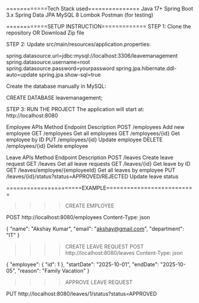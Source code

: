 ============Tech Stack used===============
Java 17+
Spring Boot 3.x
Spring Data JPA
MySQL 8
Lombok
Postman (for testing)

============SETUP INSTRUCTION=============
STEP 1: Clone the repository OR Download Zip file

STEP 2: Update src/main/resources/application.properties:

spring.datasource.url=jdbc:mysql://localhost:3306/leavemanagement
spring.datasource.username=root
spring.datasource.password=yourpassword
spring.jpa.hibernate.ddl-auto=update
spring.jpa.show-sql=true

Create the database manually in MySQL:

CREATE DATABASE leavemanagement;

STEP 3: RUN THE PROJECT 
The application will start at: http://localhost:8080

Employee APIs
Method	 Endpoint	         Description
POST	   /employees       	Add new employee
GET	     /employees	        Get all employees
GET	     /employees/{id}	  Get employee by ID
PUT    	 /employees/{id}	  Update employee
DELETE	 /employees/{id}	  Delete employee


Leave APIs
Method	  Endpoint    	                                   Description
POST	    /leaves	                                        Create leave request
GET     	/leaves	                                        Get all leave requests
GET	      /leaves/{id}	                                  Get leave by ID
GET	      /leaves/employee/{employeeId}             	    Get all leaves by employee
PUT	     /leaves/{id}/status?status=APPROVED/REJECTED	    Update leave status

======================EXAMPLE==========================
>>>>CREATE EMPLOYEE

POST  http://localhost:8080/employees 
Content-Type: json

{
"name": "Akshay Kumar", 
"email": "akshay@gmail.com", 
"department": "IT"
}

>>>>CREATE LEAVE REQUEST
POST  http://localhost:8080/leaves
Content-Type: json

{
  "employee": { "id": 1 },
  "startDate": "2025-10-01",
  "endDate": "2025-10-05",
  "reason": "Family Vacation"
}

>>>>APPROVE LEAVE REQUEST
>>>>
PUT  http://localhost:8080/leaves/1/status?status=APPROVED



